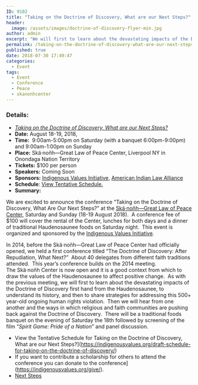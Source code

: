 ```yaml
---
ID: 9102
title: "Taking on the Doctrine of Discovery, What are our Next Steps?"
header:
  image: /assets/images/doctrine-of-discovery-flyer-min.jpg
author: admin
excerpt: "We will first to learn about the devastating impacts of the Doctrine of Discovery first hand from the Haudenosaunee, to understand its history, and then to share strategies for addressing this 500+ year-old ongoing human rights violation.  Then we will hear from one another and the ways in which religious and faith communities are pushing back against the Doctrine of Discovery."
permalink: /taking-on-the-doctrine-of-discovery-what-are-our-next-steps/
published: true
date: 2018-07-30 17:49:47
categories:
  - Event
tags:
  - Event
  - Conference
  - Peace
  - skanonhcenter
---
```

### Details:

*   [_Taking on the Doctrine of Discovery, What are our Next Steps?_](https://indigenousvalues.org/taking-on-the-doctrine-of-discovery-what-are-our-next-steps/)
*   **Date:** August 18-19, 2018,
*   **Time:**  9:00am-5:00pm on Saturday (with a banquet 6:00pm-9:00pm) and 9:00am-1:00pm on Sunday
*   **Place:** Skä·noñh—Great Law of Peace Center, Liverpool NY in Onondaga Nation Territory
*   **Tickets:** $100 per person
*   **Speakers:** Coming Soon
*   **Sponsors:** [Indigenous Values Initiative](https://indigenousvalues.org/), [American Indian Law Alliance](https://aila.ngo/)
*   **Schedule**: [View Tentative Schedule.](https://indigenousvalues.org/draft-schedule-for-taking-on-the-doctrine-of-discovery/)
*   **Summary:**

We are excited to announce the conference “Taking on the Doctrine of Discovery, What Are Our Next Steps?” at the [Skä·noñh—Great Law of Peace Center](http://www.skanonhcenter.org/), Saturday and Sunday (18-19 August 2018).  A conference fee of $100 will cover the rental of the Center, lunches for both days and a dinner of traditional Haudenosaunee foods on Saturday night.  This event is organized and sponsored by the [Indigenous Values Initiative](https://indigenousvalues.org/).

In 2014, before the Skä·noñh—Great Law of Peace Center had officially opened, we held a first conference titled “The Doctrine of Discovery: After Repudiation, What Next?”  About 40 delegates from different faith traditions attended.  This year’s conference builds on the 2014 meeting.  The Skä·noñh Center is now open and it is a good context from which to draw the values of the Haudenosaunee to affect positive change.  As with the previous meeting, we will first to learn about the devastating impacts of the Doctrine of Discovery first hand from the Haudenosaunee, to understand its history, and then to share strategies for addressing this 500+ year-old ongoing human rights violation.  Then we will hear from one another and the ways in which religious and faith communities are pushing back against the Doctrine of Discovery.  There will be a traditional foods banquet on the evening of Saturday the 18th followed by screening of the film “_Spirit Game: Pride of a Nation_” and panel discussion.

*  View the Tentative Schedule for Taking on the Doctrine of Discovery, What are our Next Steps?](https://indigenousvalues.org/draft-schedule-for-taking-on-the-doctrine-of-discovery/)
*  If you want to contribute a scholarship for others to attend the conference you can donate to the conference](https://indigenousvalues.org/give/).
*  [Next Steps](https://indigenousvalues.org/taking-on-the-doctrine-of-discovery-what-are-our-next-steps/)
